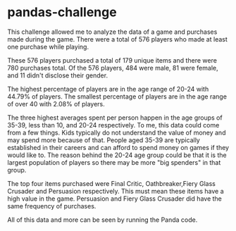 # pandas-challenge
This challenge allowed me to analyze the data of a game and purchases made during the game. There were a total of 576 players who made at least one purchase while playing. 

These 576 players purchased a total of 179 unique items and there were 780 purchases total. Of the 576 players, 484 were male, 81 were female, and 11 didn't disclose their gender. 

The highest percentage of players are in the age range of 20-24 with 44.79% of players. The smallest percentage of players are in the age range of over 40 with 2.08% of players. 

The three highest averages spent per person happen in the age groups of 35-39, less than 10, and 20-24 respectively. To me, this data could come from a few things. Kids typically do not understand the value of money and may spend more because of that. People aged 35-39 are typically established in their careers and can afford to spend money on games if they would like to. The reason behind the 20-24 age group could be that it is the largest population of players so there may be more "big spenders" in that group. 

The top four items purchased were Final Critic, Oathbreaker,Fiery Glass Crusader and Persuasion respectively. This must mean these items have a high value in the game. Persuasion and Fiery Glass Crusader did have the same frequency of purchases. 

All of this data and more can be seen by running the Panda code. 